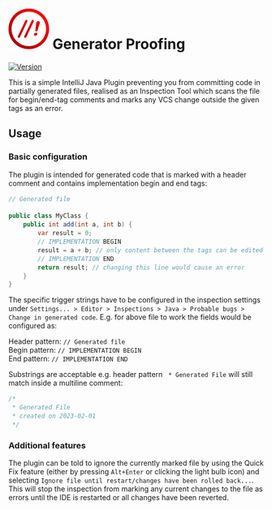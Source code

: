 # <img src="./src/main/resources/META-INF/pluginIcon.svg" alt="logo"> Generator Proofing


[![Version](https://img.shields.io/jetbrains/plugin/v/22079-generator-proofing)](https://plugins.jetbrains.com/plugin/22079-generator-proofing)


This is a simple IntelliJ Java Plugin preventing you from committing code in partially generated files, realised
as an Inspection Tool which scans the file for begin/end-tag comments and marks any VCS change outside the given tags as an
error.

## Usage

### Basic configuration

The plugin is intended for generated code that is marked with a header comment and contains implementation begin and end tags:

```java
// Generated file

public class MyClass {
    public int add(int a, int b) {
        var result = 0;
        // IMPLEMENTATION BEGIN
        result = a + b; // only content between the tags can be edited
        // IMPLEMENTATION END
        return result; // changing this line would cause an error
    }
}
```

The specific trigger strings have to be configured in the inspection settings under `Settings... > Editor > Inspections > Java > Probable bugs > Change in generated code`.
E.g. for above file to work the fields would be configured as:

Header pattern: `// Generated file`  
Begin pattern: `// IMPLEMENTATION BEGIN`  
End pattern: `// IMPLEMENTATION END`

Substrings are acceptable e.g. header pattern ` * Generated File` will still match inside a multiline comment:

```java
/*
 * Generated File
 * created on 2023-02-01
 */
```

### Additional features

The plugin can be told to ignore the currently marked file by using the Quick Fix feature (either by pressing `Alt+Enter` or clicking the light bulb icon) and selecting `Ignore file until restart/changes have been rolled back...`.
This will stop the inspection from marking any current changes to the file as errors until the IDE is restarted or all changes have been reverted.
